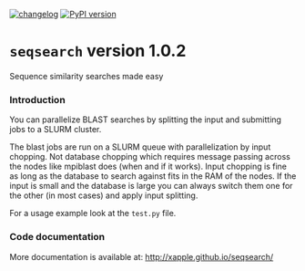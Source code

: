 [![changelog](http://allmychanges.com/p/python/seqsearch/badge/)](http://allmychanges.com/p/python/seqsearch/?utm_source=badge) [![PyPI version](https://badge.fury.io/py/seqsearch.svg)](https://badge.fury.io/py/seqsearch)

# `seqsearch` version 1.0.2

Sequence similarity searches made easy

### Introduction
You can parallelize BLAST searches by splitting the input and submitting jobs to a SLURM cluster.

The blast jobs are run on a SLURM queue with parallelization by input chopping. Not database chopping which requires message passing across the nodes like mpiblast does (when and if it works).
Input chopping is fine as long as the database to search against fits in the RAM of the nodes. If the input is small and the database is large you can always switch them one for the other (in most cases) and apply input splitting.

For a usage example look at the `test.py` file.

### Code documentation
More documentation is available at:
http://xapple.github.io/seqsearch/